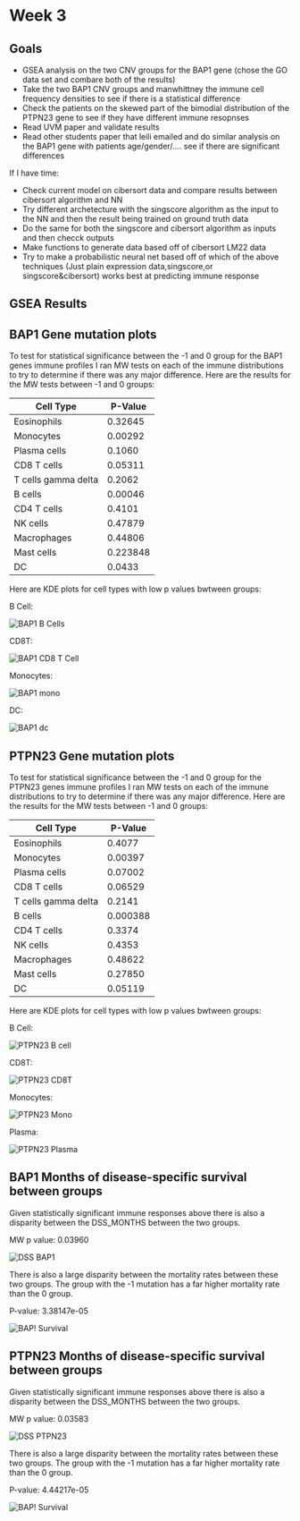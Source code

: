# Week 3
## Goals
- GSEA analysis on the two CNV groups for the BAP1 gene (chose the GO data set and combare both of the results)
- Take the two BAP1 CNV groups and manwhittney the immune cell frequency densities to see if there is a statistical difference
- Check the patients on the skewed part of the bimodial distribution of the PTPN23 gene to see if they have different immune resopnses
- Read UVM paper and validate results
- Read other students paper that leili emailed and do similar analysis on the BAP1 gene with patients age/gender/.... see if there are significant differences

If I have time:
- Check current model on cibersort data and compare results between cibersort algorithm and NN
- Try different archetecture with the singscore algorithm as the input to the NN and then the result being trained on ground truth data
- Do the same for both the singscore and cibersort algorithm as inputs and then checck outputs
- Make functions to generate data based off of cibersort LM22 data 
- Try to make a probabilistic neural net based off of which of the above techniques (Just plain expression data,singscore,or singscore&cibersort) works best at predicting immune response

## GSEA Results

## BAP1 Gene mutation plots
To test for statistical significance between the -1 and 0 group for the BAP1 genes immune profiles I ran MW tests on each of the immune distributions to try to determine if there was any major difference. Here are the results for the MW tests between -1 and 0 groups:

| Cell Type           	| P-Value  	|
|---------------------	|----------	|
| Eosinophils         	| 0.32645  	|
| Monocytes           	| 0.00292  	|
| Plasma cells        	| 0.1060   	|
| CD8 T cells         	| 0.05311  	|
| T cells gamma delta 	| 0.2062   	|
| B cells             	| 0.00046  	|
| CD4 T cells         	| 0.4101   	|
| NK cells            	| 0.47879  	|
| Macrophages         	| 0.44806  	|
| Mast cells          	| 0.223848 	|
| DC                  	| 0.0433   	|

Here are KDE plots for cell types with low p values bwtween groups:

B Cell:

![BAP1 B Cells](BAP1_Bcell.png)

CD8T:

![BAP1 CD8 T Cell](BAP1_cd8t.png)

Monocytes:

![BAP1 mono](BAP1_mono.png)

DC:

![BAP1 dc](BAP1_dc.png)


## PTPN23 Gene mutation plots
To test for statistical significance between the -1 and 0 group for the PTPN23 genes immune profiles I ran MW tests on each of the immune distributions to try to determine if there was any major difference. Here are the results for the MW tests between -1 and 0 groups:

| Cell Type           	| P-Value  	|
|---------------------	|----------	|
| Eosinophils         	| 0.4077   	|
| Monocytes           	| 0.00397  	|
| Plasma cells        	| 0.07002  	|
| CD8 T cells         	| 0.06529  	|
| T cells gamma delta 	| 0.2141   	|
| B cells             	| 0.000388 	|
| CD4 T cells         	| 0.3374   	|
| NK cells            	| 0.4353   	|
| Macrophages         	| 0.48622  	|
| Mast cells          	| 0.27850  	|
| DC                  	| 0.05119  	|

Here are KDE plots for cell types with low p values bwtween groups:

B Cell:

![PTPN23 B cell](PTPN23_Bcell.png)

CD8T:

![PTPN23 CD8T](PTPN23_cd8t.png)

Monocytes:

![PTPN23 Mono](PTPN23_mono.png)

Plasma:

![PTPN23 Plasma](PTPN23_plasma.png)

## BAP1 Months of disease-specific survival between groups
Given statistically significant immune responses above there is also a disparity between the DSS_MONTHS between the two groups.

MW p value: 0.03960

![DSS BAP1](BAP1_DSS.png)

There is also a large disparity between the mortality rates between these two groups. The group with the -1 mutation has a far higher mortality rate than the 0 group.

P-value: 3.38147e-05

![BAP! Survival](BAP1_survival.png)

## PTPN23 Months of disease-specific survival between groups
Given statistically significant immune responses above there is also a disparity between the DSS_MONTHS between the two groups.

MW p value: 0.03583

![DSS PTPN23](PTPN23_DSS.png)

There is also a large disparity between the mortality rates between these two groups. The group with the -1 mutation has a far higher mortality rate than the 0 group.

P-value: 4.44217e-05

![BAP! Survival](PTPN23_survival.png)